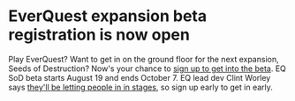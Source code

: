 # EverQuest expansion beta registration is now open

Play EverQuest? Want to get in on the ground floor for the next expansion, Seeds of Destruction? Now's your chance to [sign up to get into the beta](https://account.station.sony.com//authenticated/beta/betaRegistration!input.action?betaId=1). EQ SoD beta starts August 19 and ends October 7. EQ lead dev Clint Worley says [they'll be letting people in in stages](http://eqdev.wordpress.com/2008/08/08/beta-registration-is-now-live/), so sign up early to get in early.

